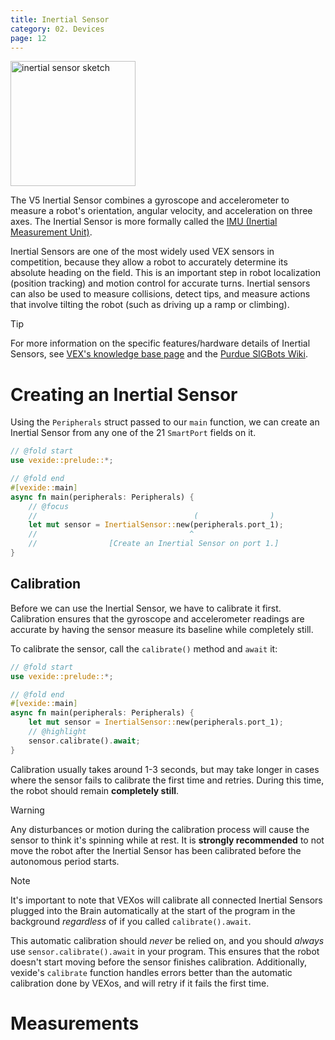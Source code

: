 ```yaml
---
title: Inertial Sensor
category: 02. Devices
page: 12
---
```


<img height="200" alt="inertial sensor sketch" align="center" src="/docs/inertial-sensor.svg" />

The V5 Inertial Sensor combines a gyroscope and accelerometer to measure a robot's orientation, angular velocity, and acceleration on three axes. The Inertial Sensor is more formally called the [IMU (Inertial Measurement Unit)](https://en.wikipedia.org/wiki/Inertial_measurement_unit).

Inertial Sensors are one of the most widely used VEX sensors in competition, because they allow a robot to accurately determine its absolute heading on the field. This is an important step in robot localization (position tracking) and motion control for accurate turns. Inertial sensors can also be used to measure collisions, detect tips, and measure actions that involve tilting the robot (such as driving up a ramp or climbing).

> [!TIP]
> For more information on the specific features/hardware details of Inertial Sensors, see [VEX's knowledge base page](https://kb.vex.com/hc/en-us/articles/360037382272-Using-the-Inertial-Sensor-with-VEX-V5) and the [Purdue SIGBots Wiki](https://wiki.purduesigbots.com/vex-electronics/vex-sensors/smart-port-sensors/imu).

# Creating an Inertial Sensor

Using the `Peripherals` struct passed to our `main` function, we can create an Inertial Sensor from any one of the 21 `SmartPort` fields on it.

```rs
// @fold start
use vexide::prelude::*;

// @fold end
#[vexide::main]
async fn main(peripherals: Peripherals) {
    // @focus
    //                                   (                )
    let mut sensor = InertialSensor::new(peripherals.port_1);
    //                                  ^
    //                [Create an Inertial Sensor on port 1.]
}
```

## Calibration

Before we can use the Inertial Sensor, we have to calibrate it first. Calibration ensures that the gyroscope and accelerometer readings are accurate by having the sensor measure its baseline while completely still.

To calibrate the sensor, call the `calibrate()` method and `await` it:

```rs
// @fold start
use vexide::prelude::*;

// @fold end
#[vexide::main]
async fn main(peripherals: Peripherals) {
    let mut sensor = InertialSensor::new(peripherals.port_1);
    // @highlight
    sensor.calibrate().await;
}
```

Calibration usually takes around 1-3 seconds, but may take longer in cases where the sensor fails to calibrate the first time and retries. During this time, the robot should remain **completely still**.

> [!WARNING]
> Any disturbances or motion during the calibration process will cause the sensor to think it's spinning while at rest. It is **strongly recommended** to not move the robot after the Inertial Sensor has been calibrated before the autonomous period starts.

> [!NOTE]
> It's important to note that VEXos will calibrate all connected Inertial Sensors plugged into the Brain automatically at the start of the program in the background *regardless* of if you called `calibrate().await`.
> 
> This automatic calibration should *never* be relied on, and you should *always* use `sensor.calibrate().await` in your program. This ensures that the robot doesn't start moving before the sensor finishes calibration. Additionally, vexide's `calibrate` function handles errors better than the automatic calibration done by VEXos, and will retry if it fails the first time.

# Measurements